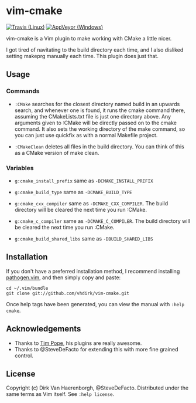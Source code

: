 # vim-cmake
[![Travis (Linux)](https://travis-ci.org/Squareys/vim-cmake.svg?branch=master)](https://travis-ci.org/Squareys/vim-cmake)
[![AppVeyor (Windows)](https://ci.appveyor.com/api/projects/status/8x1tk0wbu4564m43?svg=true)](https://ci.appveyor.com/project/Squareys/vim-cmake)

vim-cmake is a Vim plugin to make working with CMake a little nicer.

I got tired of navitating to the build directory each time, and I also 
disliked setting makeprg manually each time. This plugin does just that. 

## Usage

### Commands

 * `:CMake` searches for the closest directory named build in an upwards search,
and whenever one is found, it runs the cmake command there, assuming the CMakeLists.txt
file is just one directory above. Any arguments given to :CMake will be directly passed
on to the cmake command. It also sets the working directory of the make command, so 
you can just use quickfix as with a normal Makefile project.

 * `:CMakeClean` deletes all files in the build directory. You can think of this as a CMake version of make clean.

### Variables

 * `g:cmake_install_prefix` same as `-DCMAKE_INSTALL_PREFIX`

 * `g:cmake_build_type` same as `-DCMAKE_BUILD_TYPE`

 * `g:cmake_cxx_compiler` same as `-DCMAKE_CXX_COMPILER`. The build directory will be cleared the next time you run :CMake.

 * `g:cmake_c_compiler` same as `-DCMAKE_C_COMPILER`. The build directory will be cleared the next time you run :CMake.

 * `g:cmake_build_shared_libs` same as `-DBUILD_SHARED_LIBS`


## Installation

If you don't have a preferred installation method, I recommend
installing [pathogen.vim](https://github.com/tpope/vim-pathogen), and
then simply copy and paste:

    cd ~/.vim/bundle
    git clone git://github.com/vhdirk/vim-cmake.git

Once help tags have been generated, you can view the manual with
`:help cmake`.



## Acknowledgements

 * Thanks to [Tim Pope](http://tpo.pe/), his plugins are really awesome.
 * Thanks to @SteveDeFacto for extending this with more fine grained control.


## License

Copyright (c) Dirk Van Haerenborgh, @SteveDeFacto. Distributed under the same terms as Vim itself.
See `:help license`.

